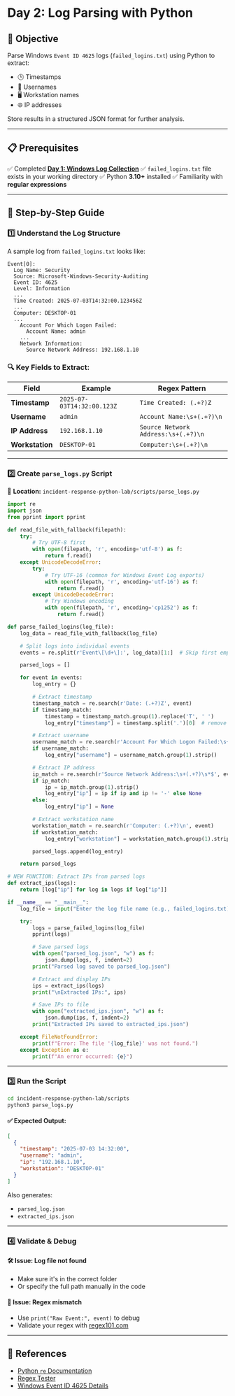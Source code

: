 # Day 2: Log Parsing with Python

## 🎯 **Objective**

Parse Windows `Event ID 4625` logs (`failed_logins.txt`) using Python to extract:

* 🕒 Timestamps
* 👤 Usernames
* 🖥️ Workstation names
* 🌐 IP addresses

Store results in a structured JSON format for further analysis.

---

## 📋 **Prerequisites**

✅ Completed [**Day 1: Windows Log Collection**](/guide/day1_windows_log_collection.md)
✅ `failed_logins.txt` file exists in your working directory
✅ Python **3.10+** installed
✅ Familiarity with **regular expressions**

---

## 📝 **Step-by-Step Guide**

### 1️⃣ Understand the Log Structure

A sample log from `failed_logins.txt` looks like:

```
Event[0]:
  Log Name: Security
  Source: Microsoft-Windows-Security-Auditing
  Event ID: 4625
  Level: Information
  ...
  Time Created: 2025-07-03T14:32:00.123456Z
  ...
  Computer: DESKTOP-01
  ...
    Account For Which Logon Failed:
      Account Name: admin
    ...
    Network Information:
      Source Network Address: 192.168.1.10
```

### 🔍 Key Fields to Extract:

| Field           | Example                    | Regex Pattern                       |
| --------------- | -------------------------- | ----------------------------------- |
| **Timestamp**   | `2025-07-03T14:32:00.123Z` | `Time Created: (.+?)Z`              |
| **Username**    | `admin`                    | `Account Name:\s+(.+?)\n`           |
| **IP Address**  | `192.168.1.10`             | `Source Network Address:\s+(.+?)\n` |
| **Workstation** | `DESKTOP-01`               | `Computer:\s+(.+?)\n`               |

---

### 2️⃣ Create `parse_logs.py` Script

📁 **Location:** `incident-response-python-lab/scripts/parse_logs.py`

```python
import re
import json
from pprint import pprint

def read_file_with_fallback(filepath):
    try:
        # Try UTF-8 first
        with open(filepath, 'r', encoding='utf-8') as f:
            return f.read()
    except UnicodeDecodeError:
        try:
            # Try UTF-16 (common for Windows Event Log exports)
            with open(filepath, 'r', encoding='utf-16') as f:
                return f.read()
        except UnicodeDecodeError:
            # Try Windows encoding
            with open(filepath, 'r', encoding='cp1252') as f:
                return f.read()

def parse_failed_logins(log_file):
    log_data = read_file_with_fallback(log_file)

    # Split logs into individual events
    events = re.split(r'Event\[\d+\]:', log_data)[1:]  # Skip first empty split

    parsed_logs = []

    for event in events:
        log_entry = {}

        # Extract timestamp
        timestamp_match = re.search(r'Date: (.+?)Z', event)
        if timestamp_match:
            timestamp = timestamp_match.group(1).replace('T', ' ')
            log_entry["timestamp"] = timestamp.split('.')[0]  # remove microseconds

        # Extract username
        username_match = re.search(r'Account For Which Logon Failed:\s+.*?Account Name:\s+(.+?)\n', event, re.DOTALL)
        if username_match:
            log_entry["username"] = username_match.group(1).strip()

        # Extract IP address
        ip_match = re.search(r'Source Network Address:\s+(.+?)\s*$', event, re.MULTILINE)
        if ip_match:
            ip = ip_match.group(1).strip()
            log_entry["ip"] = ip if ip and ip != '-' else None
        else:
            log_entry["ip"] = None

        # Extract workstation name
        workstation_match = re.search(r'Computer: (.+?)\n', event)
        if workstation_match:
            log_entry["workstation"] = workstation_match.group(1).strip()

        parsed_logs.append(log_entry)

    return parsed_logs

# NEW FUNCTION: Extract IPs from parsed logs
def extract_ips(logs):
    return [log["ip"] for log in logs if log["ip"]]

if __name__ == "__main__":
    log_file = input("Enter the log file name (e.g., failed_logins.txt): ").strip()

    try:
        logs = parse_failed_logins(log_file)
        pprint(logs)

        # Save parsed logs
        with open("parsed_log.json", "w") as f:
            json.dump(logs, f, indent=2)
        print("Parsed log saved to parsed_log.json")

        # Extract and display IPs
        ips = extract_ips(logs)
        print("\nExtracted IPs:", ips)

        # Save IPs to file
        with open("extracted_ips.json", "w") as f:
            json.dump(ips, f, indent=2)
        print("Extracted IPs saved to extracted_ips.json")

    except FileNotFoundError:
        print(f"Error: The file '{log_file}' was not found.")
    except Exception as e:
        print(f"An error occurred: {e}")
```

---

### 3️⃣ Run the Script

```bash
cd incident-response-python-lab/scripts
python3 parse_logs.py
```

#### ✅ Expected Output:

```json
[
  {
    "timestamp": "2025-07-03 14:32:00",
    "username": "admin",
    "ip": "192.168.1.10",
    "workstation": "DESKTOP-01"
  }
]
```

Also generates:

* `parsed_log.json`
* `extracted_ips.json`

---

### 4️⃣ Validate & Debug

#### 🛠️ Issue: Log file not found

* Make sure it's in the correct folder
* Or specify the full path manually in the code

#### 🧪 Issue: Regex mismatch

* Use `print("Raw Event:", event)` to debug
* Validate your regex with [regex101.com](https://regex101.com)

---

## 🔗 References

* [Python `re` Documentation](https://docs.python.org/3/library/re.html)
* [Regex Tester](https://regex101.com)
* [Windows Event ID 4625 Details](https://learn.microsoft.com/en-us/windows/security/threat-protection/auditing/event-4625)
